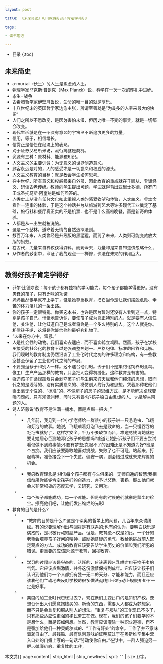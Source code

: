 ```yaml
---
layout: post

title: 《未来简史》和《教得好孩子肯定学得好》

tags:

- 读书笔记

---
```

* 目录
{:toc}

## 未来简史

- a-mortal（长生）的人生是焦虑的人生。
- 物理学家马克斯·普朗克（Max Planck）说，科学在一次一次的葬礼中进步。
- 永生=战争
- 古希腊哲学家伊壁鸠鲁说，生命的唯一目的就是享乐。
- 十八世纪末的英国哲学家边沁主张，所谓至善就是“为最多的人带来最大的快乐”
- 人们之所以不愿改变，是因为害怕未知，但历史唯一不变的事实，就是一切都会改变。
- 现代生活就是在一个没有意义的宇宙里不断追求更多的力量。
- 信用，等于，相信增长。
- 信贷正是信任在经济上的表现。
- 对于证券交易所来说，流行病就是商机。
- 资源有三种：原材料、能源和知识。
- 人文主义的主要训诫：为无意义的世界创造意义。
- 顾客永远是对的，人的感受才是一切意义和权威的源头。
- 人文主义教育的目标：就是教会学生如何思考。
- 在中世纪，所有意义和权威都来自外部，因此教育的重点就在于顺从、背诵经文、研读古老传统。教师向学生提出问题，学生就得背出亚里士多德、所罗门王或圣托马斯·阿奎纳是如何回答的。
- 人类史上从没有任何文化如此重视人类的感受欲望和体验，人文主义，将生命看作一连串的体验，于是这个神话并为从旅游到艺术等许多现代工业奠定了基础，旅行社和餐厅真正卖的不是机票，也不是什么高档晚餐，而是新奇的体验。
- 人都是从一出生就被洗脑。
- 这是一个丛林，遵守着无情的自然选择法则。
- 数百万年来，人类曾经是升级版的黑猩猩，而到了未来，人类则可能变成放大版的蚂蚁。
- 在古代，力量来自有权获得资料。而到今天，力量却是来自知道该忽略什么。
- 从作者的致谢中，印证了我的观点——禅修，佛法在未来的作用巨大。

--------

## 教得好孩子肯定学得好

- 菲尔·比德尔说：每个孩子都有独特的学习能力，每个孩子都能学得更好。没有愚蠢的孩子，只有乏味的功课!
- 妈妈虽然很早就不上学了，但是她尊重教育，把它当作是让我们摆脱危险、辛苦的体力活儿的一条出路。
- 你的孩子一定很特别。你买这本书，也许是因为暂时还没有人看到这一点，特别是孩子自己。悄悄地告诉你，要使孩子成为真正特别的人，就是要有人信任他，关注他，让他知道自己是或者将会是一个多么特别的人。这个人就是你。相信孩子吧，这将是你能给他的最好的礼物了。
- “未来在你心中，雷恩。”
- 人是社会性的动物。我们喜欢去适应，而不喜欢鹤立鸡群。然而，孩子在学校里接受的社会化的教育不过是强调整齐划一、严格纪律、标准的回答和见解。我们现时的教育制度仍然沿袭了工业化时代之初的许多理念和结构，有一些教室甚至保留了工业化时代之前的布局。
- 不要强迫孩子和别人一样。这不适合他们的。孩子们不是集约化饲养的蛋鸡。像工厂生产产品那样的教育，只会把人变得机械化。这种教育是有害的。
- 强迫孩子们循规蹈矩只会剥夺孩子们与生俱来的天赋和他们纯洁的思想，取而代之的是浅薄的、没有实质意义的、模仿别人的行为和思想。凭着那种教他们画出毫无个性的、“标准”的、不像房子的房子的思维方式，是不能解决全球变暖问题的。只有知识渊博，同时又有着4岁孩子般自由思想的人，才是解决问题的人。
- 诗人济慈说“教育不是注满一桶水，而是点燃一把火。”
  - - 几年前，我见到一位小学老师给一群很小的孩子讲一只毛毛虫、飞蛾和灯泡的故事。她说，飞蛾朝着灯泡飞去是致命的，当一只慢吞吞的毛毛虫就好了，这样才安全，千万不要破茧而出。难道花钱请她就是要让她居心巨测地毒化孩子的思想吗?难道让她告诉孩子们不要去尝试看似做不到的事情;不要有梦想;克服不了的困难还是不知道为好?她是个白痴。我们应该要勇敢地面对挑战，失败了也不可耻，站起来，打起精神，准备接受下一个失败。偏安一隅，则会错过成就未来辉煌的机会。
  - - 我的教育理念是:相信每个孩子都有与生俱来的、无师自通的智慧;我相信如果你能够肯定孩子们的创造力，并予以奖励、表扬，那么他们就会以非常积极的态度去学，去研究，去用功。
  - - 每个孩子都能成功，每一个都能。但是有的时候他们就像是蒙尘的珍宝。擦亮他们吧，让他们发出绚烂的光彩!
- 教育的目的是什么?
  - - “教育的目的是什么?”这是个深奥的哲学上的问题，几百年来众说纷纭。有的说要理解付出与回报是有联系的;也有的认为，要明白快乐是偶然的，是积极行动的副产品。但是，教育绝不仅是如此。一个好的老师会培养孩子好问的精神，鼓励她质疑的勇气，教给她挑战前人既定观点的方法。成功的教育应该要告诉学生历史的价值和我们所犯的错误。更重要的应该是:源于教育，回报教育。
  - - 学习的过程应该是兴奋的、活跃的，应该表现出乱哄哄的无拘无束的气氛。它应该点燃激情，并将这份激情保持到成年。它应该让孩子们认识到他们每一个人都拥有独一无二的天分、才能和能力，而且还应该教他们主动地去反对学校的很多做法;思想上和行动上规规矩矩不一定是好事。
  - - 英国的加工业时代已经过去了。现在我们主要出口的是知识产权。要想设计出人们愿意掏钱买的、新奇的东西，需要人人都成为梦想家，而不只是会重复和服从别人的想法。“重复与服从”的工作现已不多了，只有那些适应性更强的移民劳工在做。现在，我们的孩子们要学的不是想什么，而是该如何想。当然，教育应该灌输一种职业道德，而不是强加给他们一种奥威尔式的、“工作有好处”的命令。工作了并不意味着就自由了。最残酷、最有讽刺意味的证明莫过于在奥斯维辛集中营入口处的门媚上写的一句话:“劳动使你自由。”在狱中，一群人强迫另一群人做廉价的、重复性的工作。


本文共{{ page.content | strip_html | strip_newlines | split: "" | size }}字。

